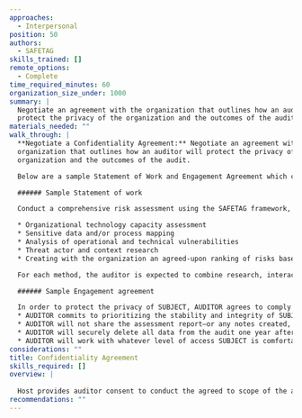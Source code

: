 ```yaml
---
approaches:
  - Interpersonal
position: 50
authors:
  - SAFETAG
skills_trained: []
remote_options:
  - Complete
time_required_minutes: 60
organization_size_under: 1000
summary: |
  Negotiate an agreement with the organization that outlines how an auditor will
  protect the privacy of the organization and the outcomes of the audit.
materials_needed: ""
walk_through: |
  **Negotiate a Confidentiality Agreement:** Negotiate an agreement with the
  organization that outlines how an auditor will protect the privacy of the
  organization and the outcomes of the audit.

  Below are a sample Statement of Work and Engagement Agreement which can be adapted into your agreement template. See also the [SAFETAG Agreement Generator](https://github.com/SAFETAG/safetag_agreement_generator) for a [more advanced](https://github.com/SAFETAG/safetag_agreement_generator/blob/master/outputs/explicit_custom.md) as well as a [flexible "plain language"](https://github.com/SAFETAG/safetag_agreement_generator/blob/master/outputs/plain_custom.md) agreement text and guidance on selecting which clauses to include.

  ###### Sample Statement of work

  Conduct a comprehensive risk assessment using the SAFETAG framework, to include these core methods:

  * Organizational technology capacity assessment
  * Sensitive data and/or process mapping
  * Analysis of operational and technical vulnerabilities
  * Threat actor and context research
  * Creating with the organization an agreed-upon ranking of risks based on the above processes

  For each method, the auditor is expected to combine research, interaction with key staff members, larger facilitated exercises, and where appropriate, technical verifications/investigations to achieve a comprehensive understanding of the organization's potential risks.

  ###### Sample Engagement agreement

  In order to protect the privacy of SUBJECT, AUDITOR agrees to comply with the following restrictions:
  * AUDITOR commits to prioritizing the stability and integrity of SUBJECT’s digital infrastructure over any additional testing which could be carried out through more aggressive methods. AUDITOR will make every effort to avoid disrupting SUBJECT's work environment, even temporarily. No tests will be performed that would stress the network, or any individual workstation, beyond what could be expected from normal use. If they have any doubt, AUDITOR will consult with SUBJECT before carrying out the test.
  * AUDITOR will not share the assessment report—or any notes created, data gathered or knowledge obtained about SUBJECT during the evaluation—with anyone other than a single point of contact, designated by SUBJECT. AUDITOR may need to share some general information with SUBJECT staff, as part of requesting information necessary to carry out the audit itself. If AUDITOR has any concern that this could be sensitive, they will first clear it with the point of contact. This commitment to protecting SUBJECT's private information extends to AUDITOR’s colleagues, supervisor and funder. The only details about the assessment that will be shared, confidentially, with these three groups (and only these three groups) will include: a) the name and location of the organization audited; b) basic time line information; and, with SUBJECT's approval, anonymized “lessons learned”. During and after the audit itself, all data will be stored securely in an encrypted volume on AUDITOR’s computer.
  * AUDITOR will securely delete all data from the audit one year after submitting the final assessment report to SUBJECT or at any time, should SUBJECT's point of contact request it.
  * AUDITOR will work with whatever level of access SUBJECT is comfortable providing. This includes access to staff members for brief "interviews," as well as more technical access, such as passwords, local connectivity, privileged or unprivileged accounts on local or remote services, etc.. That said, some level of access typically allows an auditor to produce a report that is significantly more useful than the output of a pure "black box" audit. (And this is doubly true when the auditor wishes to tread lightly in order to avoid impacting the stability of the subject’s network infrastructure and the productivity of its staff.)
considerations: ""
title: Confidentiality Agreement
skills_required: []
overview: |
  
  Host provides auditor consent to conduct the agreed to scope of the audit in the form of a signed liability waiver. [^auditor_consent_template]
recommendations: ""
---
```

